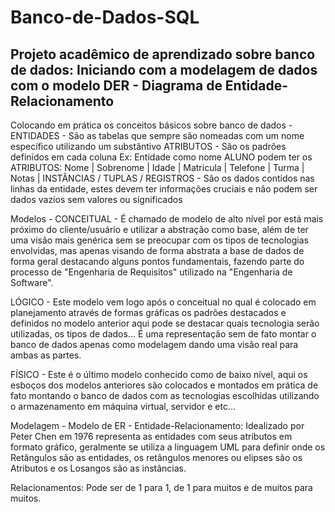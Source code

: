 # Banco-de-Dados-SQL
Projeto acadêmico de aprendizado sobre banco de dados:
Iniciando com a modelagem de dados com o modelo DER - Diagrama de Entidade-Relacionamento
----------------------------------------------------------------------------------------------------------------------------------------------------------------------------------
Colocando em prática os conceitos básicos sobre banco de dados -
ENTIDADES - São as tabelas que sempre são nomeadas com um nome específico utilizando um substântivo
ATRIBUTOS - São os padrões definidos em cada coluna Ex: Entidade como nome ALUNO podem ter os ATRIBUTOS: Nome | Sobrenome | Idade | Matricula | Telefone | Turma | Notas |
INSTÂNCIAS / TUPLAS / REGISTROS -  São os dados contidos nas linhas da entidade, estes devem ter informações cruciais e não podem ser dados vazios sem valores ou significados

Modelos - 
CONCEITUAL - É  chamado de modelo de alto nível por está mais próximo do cliente/usuário e utilizar a abstração como base, além de ter uma visão mais genérica sem se preocupar com 
os tipos de tecnologias envolvidas, mas apenas visando de forma abstrata a base de dados de forma geral destacando alguns pontos fundamentais, fazendo parte do processo de 
"Engenharia de Requisitos" utilizado na "Engenharia de Software". 

LÓGICO - Este modelo vem logo após o conceitual no qual é colocado em planejamento através de formas gráficas os padrões destacados e definidos no modelo anterior aqui pode se 
destacar quais tecnologia serão utilizadas, os tipos de dados... É uma representação sem de fato montar o banco de dados apenas como modelagem dando uma visão real para ambas
as partes.

FÍSICO - Este é o último modelo conhecido como de baixo nível, aqui os esboços dos modelos anteriores são colocados e montados em prática de fato montando o banco de dados 
com as tecnologias escolhidas utilizando o armazenamento em máquina virtual, servidor e etc...

Modelagem - 
Modelo de ER - Entidade-Relacionamento: Idealizado por Peter Chen em 1976 representa as entidades com seus atributos em formato gráfico, geralmente se utiliza a linguagem UML para 
definir onde os Retângulos são as entidades, os retângulos menores ou elipses são os Atributos e os Losangos são as instâncias.

Relacionamentos: Pode ser de 1 para 1, de 1 para muitos e de muitos para muitos.
